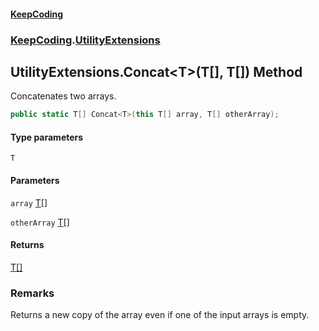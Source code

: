 #### [KeepCoding](index.md 'index')
### [KeepCoding](KeepCoding.md 'KeepCoding').[UtilityExtensions](UtilityExtensions.md 'KeepCoding.UtilityExtensions')
## UtilityExtensions.Concat&lt;T&gt;(T[], T[]) Method
Concatenates two arrays.
```csharp
public static T[] Concat<T>(this T[] array, T[] otherArray);
```
#### Type parameters
<a name='KeepCoding.UtilityExtensions.Concat.T.(T...T..).T'></a>
`T`  
  
#### Parameters
<a name='KeepCoding.UtilityExtensions.Concat.T.(T...T..).array'></a>
`array` [T](UtilityExtensions.Concat.vurN.HPMYeqq.RB4rSJ5Sw.md#KeepCoding.UtilityExtensions.Concat.T.(T...T..).T 'KeepCoding.UtilityExtensions.Concat&lt;T&gt;(T[], T[]).T')[[]](https://docs.microsoft.com/en-us/dotnet/api/System.Array 'System.Array')  
  
<a name='KeepCoding.UtilityExtensions.Concat.T.(T...T..).otherArray'></a>
`otherArray` [T](UtilityExtensions.Concat.vurN.HPMYeqq.RB4rSJ5Sw.md#KeepCoding.UtilityExtensions.Concat.T.(T...T..).T 'KeepCoding.UtilityExtensions.Concat&lt;T&gt;(T[], T[]).T')[[]](https://docs.microsoft.com/en-us/dotnet/api/System.Array 'System.Array')  
  
#### Returns
[T](UtilityExtensions.Concat.vurN.HPMYeqq.RB4rSJ5Sw.md#KeepCoding.UtilityExtensions.Concat.T.(T...T..).T 'KeepCoding.UtilityExtensions.Concat&lt;T&gt;(T[], T[]).T')[[]](https://docs.microsoft.com/en-us/dotnet/api/System.Array 'System.Array')  
### Remarks
Returns a new copy of the array even if one of the input arrays is empty.
